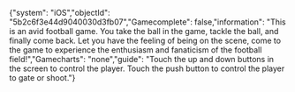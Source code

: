{"system": "iOS","objectId": "5b2c6f3e44d9040030d3fb07","Gamecomplete": false,"information": "This is an avid football game. You take the ball in the game, tackle the ball, and finally come back. Let you have the feeling of being on the scene, come to the game to experience the enthusiasm and fanaticism of the football field!","Gamecharts": "none","guide": "Touch the up and down buttons in the screen to control the player. Touch the push button to control the player to gate or shoot."}
